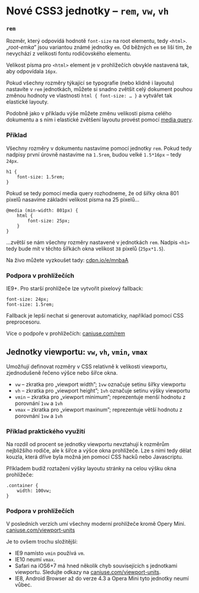 Nové CSS3 jednotky – `rem`, `vw`, `vh`
============

### `rem`

Rozměr, který odpovídá hodnotě `font-size` na root elementu, tedy `<html>`. „*root-emka*” jsou variantou známé jednotky `em`. Od běžných `em` se liší tím, že nevychází z velikosti fontu rodičovského elementu.

Velikost písma pro `<html>` element je v prohlížečích obvykle nastavená tak, aby odpovídala `16px`.

Pokud všechny rozměry týkající se typografie (nebo klidně i layoutu) nastavíte v `rem` jednotkách, můžete si snadno zvětšit celý dokument pouhou změnou hodnoty ve vlastnosti `html { font-size: … }` a vytvářet tak elastické layouty.

Podobně jako v příkladu výše můžete změnu velikosti písma celého dokumentu a s ním i elastické zvětšení layoutu provést pomocí [media query](css3-media-queries.md).

### Příklad

Všechny rozměry v dokumentu nastavíme pomocí jednotky `rem`. Pokud tedy nadpisy první úrovně nastavíme na `1.5rem`, budou velké `1.5*16px` – tedy `24px`.

	h1 {
		font-size: 1.5rem;
	}

Pokud se tedy pomocí media query rozhodneme, že od šířky okna 801 pixelů nasavíme základní velikost písma na 25 pixelů…

	@media (min-width: 801px) {
		html {
			font-size: 25px;
		}
	}

…zvětší se nám všechny rozměry nastavené v jednotkách `rem`. Nadpis `<h1>` tedy bude mít v těchto šířkách okna velikost `38` pixelů (`25px*1.5`).

Na živo můžete vyzkoušet tady: [cdpn.io/e/mnbaA](http://cdpn.io/e/mnbaA)

### Podpora v prohlížečích

IE9+. Pro starší prohlížeče lze vytvořit pixelový fallback:

	font-size: 24px;
	font-size: 1.5rem;

Fallback je lepší nechat si generovat automaticky, například pomocí CSS preprocesoru.

Více o podpoře v prohlížečích: [caniuse.com/rem](http://caniuse.com/rem)


## Jednotky viewportu: `vw`, `vh`, `vmin`, `vmax`

Umožňují definovat rozměry v CSS relativně k velikosti viewportu, zjednodušeně řečeno výšce nebo šířce okna.

* `vw` – zkratka pro „viewport width”; `1vw` označuje setinu šířky viewportu
* `vh` – zkratka pro „viewport height”; `1vh` označuje setinu výšky viewportu
* `vmin` – zkratka pro „viewport minimum”; reprezentuje menší hodnotu z porovnání `1vw` a `1vh`
* `vmax` – zkratka pro „viewport maxinum”; reprezentuje větší hodnotu z porovnání `1vw` a `1vh`

### Příklad praktického využití

Na rozdíl od procent se jednotky viewportu nevztahují k rozměrům nejbližšího rodiče, ale k šířce a výšce okna prohlížeče. Lze s nimi tedy dělat kouzla, která dříve byla možná jen pomocí CSS hacků nebo Javascriptu.

Příkladem budiž roztažení výšky layoutu stránky na celou výšku okna prohlížeče:

	.container {
		width: 100vw;
	}
### Podpora v prohlížečích

V posledních verzích umí všechny moderní prohlížeče kromě Opery Mini. [caniuse.com/viewport-units](http://caniuse.com/viewport-units)

Je to ovšem trochu složitější:

* IE9 namísto `vmin` používá `vm`.
* IE10 neumí `vmax`.
* Safari na iOS6+7 má hned několik chyb souvisejících s jednotkami viewportu.  Sledujte odkazy na [caniuse.com/viewport-units](http://caniuse.com/viewport-units).
* IE8, Android Browser až do verze 4.3 a Opera Mini tyto jednotky neumí vůbec.





